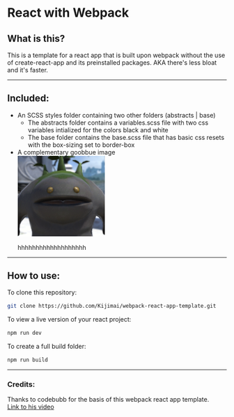 # React with Webpack

## What is this?

This is a template for a react app that is built upon webpack without the use of create-react-app and its preinstalled packages. AKA there's less bloat and it's faster.

---

## Included:

- An SCSS styles folder containing two other folders (abstracts | base)
  - The abstracts folder contains a variables.scss file with two css variables intialized for the colors black and white
  - The base folder contains the base.scss file that has basic css resets with the box-sizing set to border-box
- A complementary goobbue image <br>
  <img src="./client/src/assets/goob.png" width="200" style="display: block;"/>
  <br>hhhhhhhhhhhhhhhhhhh

---

## How to use:

To clone this repository:

```bash
git clone https://github.com/Kijimai/webpack-react-app-template.git
```

To view a live version of your react project:

```bash
npm run dev
```

To create a full build folder:

```bash
npm run build
```

---

### Credits:

Thanks to codebubb for the basis of this webpack react app template.
<br>[Link to his video](https://youtu.be/WDpxqopXd9U)

